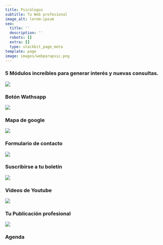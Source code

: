 ```yaml
---
title: Psicólogos
subtitle: Tu Web profesional
image_alt: lorem-ipsum
seo:
  title: ''
  description: ''
  robots: []
  extra: []
  type: stackbit_page_meta
template: page
image: images/webparapsic.png
---
```

### 5 Módulos increíbles para generar interés y nuevas consultas.

![](images/alito-wasap-101864e1.png)

### Botón Wathsapp

![](images/alito-mapa.png)

### Mapa de google

![](images/alito-formu.png)

### Formulario de contacto

![](images/alito-boletin.png)

### Suscribirse a tu boletín

![](images/alito-yt.png)

### Videos de Youtube

![](images/alito-publi.png)

### Tu Publicación profesional

![](images/alito-agenda.png)

### Agenda

